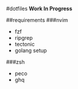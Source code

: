 #dotfiles
**Work In Progress**

##requirements
###nvim
* fzf
* ripgrep
* tectonic
* golang setup

###zsh
* peco
* ghq
